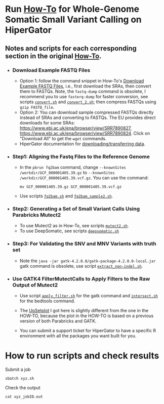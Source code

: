 # **Run [How-To](https://docs.nvidia.com/clara/parabricks/latest/how-tos/somaticcalling.html) for Whole-Genome Somatic Small Variant Calling on HiperGator**

## **Notes and scripts for each corresponding section in the original [How-To](https://docs.nvidia.com/clara/parabricks/latest/how-tos/somaticcalling.html).**

- ### **Download Example FASTQ Files**
    - Option 1: follow the command snippet in How-To's [Download Example FASTQ Files](https://docs.nvidia.com/clara/parabricks/latest/how-tos/somaticcalling.html#download-example-fastq-files), i.e., first download the SRAs, then convert them to FASTQs. Note, the `fastq-dump` command is obsolete, I recommend you to use `fasterq-dump` for faster conversion, see scripts [`convert.sh`](convert.sh) and [`convert_2.sh`](convert_2.sh); then compress FASTQs using `gzip FASTQ_file`.
    - Option 2: You can download sample compressed FASTQs directly instead of SRAs and converting to FASTQs. The EU provides direct downloads for some SRAs: https://www.ebi.ac.uk/ena/browser/view/SRR7890827, https://www.ebi.ac.uk/ena/browser/view/SRR7890824. Click on "Download All" to get the `wget` commands.
    - HiperGator documentation for [downloading/transferring data](https://help.rc.ufl.edu/doc/Transfer_Data).

- ### **Step1: Aligning the Fastq Files to the Reference Genome**
    - In the `pbrun fq2bam` command, change `--knownSites /workdir/GCF_000001405.39.gz` to `--knownSites /workdir/GCF_000001405.39.vcf.gz`. You can use the command:
        ```
        mv GCF_000001405.39.gz GCF_000001405.39.vcf.gz
        ```
    - Use scripts [`fq2bam.sh`](fq2bam.sh) and [`fq2bam_sample2.sh`](fq2bam_sample2.sh).

- ### **Step2: Generating a Set of Small Variant Calls Using Parabricks Mutect2**
    - To use Mutect2 as in How-To, see scripts [`mutect2.sh`](mutect2.sh).
    - To use DeepSomatic, see scripts [`deepsomatic.sh`](deepsomatic.sh)

- ### **Step3: For Validating the SNV and MNV Variants with truth set**
    - Note the `java -jar gatk-4.2.0.0/gatk-package-4.2.0.0-local.jar` gatk command is obsolete, use script [`extract_non-indel.sh`](extract_non-indel.sh).

- ### **Use GATK4 FilterMutectCalls to Apply Filters to the Raw Output of Mutect2**
    - Use script [`apply_filter.sh`](apply_filter.sh) for the gatk command and [`intersect.sh`](intersect.sh) for the bedtools command.

    - The [UpSetplot](Rplots.pdf) I got here is slightly different from the one in the HOW-TO, because the plot in the HOW-TO is based on a previous version of both Parabricks and GATK.

    - You can submit a support ticket for HiperGator to have a specific R environment with all the packages you want built for you.


# **How to run scripts and check results**
Submit a job
```
sbatch xyz.sh
```

Check the output
```
cat xyz_jobID.out
```
